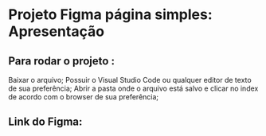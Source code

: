 # Projeto Figma página simples: Apresentação  

<h2>Para rodar o projeto :</h2> 
<p> 
  Baixar o arquivo; 
  Possuir o Visual Studio Code ou qualquer editor de texto de sua preferência;
  Abrir a pasta onde o arquivo está salvo e clicar no index de acordo com o browser de sua preferência;
</p>

<h2>Link do Figma: </h2>